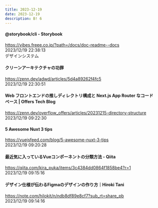 ```yaml
---
title: 2023-12-19
date: 2023-12-19
description: B! 6
---
```


#### @storybook/cli - Storybook
https://vibes.freee.co.jp/?path=/docs/doc-readme--docs<br>
2023/12/19 22:38:13<br>
デザインシステム


#### クリーンアーキテクチャの功罪
https://zenn.dev/adwd/articles/5d4a89262f4fc5<br>
2023/12/19 22:30:51<br>


#### Web フロントエンドの推しディレクトリ構成と Next.js App Router なコードベース | Offers Tech Blog
https://zenn.dev/overflow_offers/articles/20231215-directory-structure<br>
2023/12/19 09:22:30<br>


#### 5 Awesome Nuxt 3 tips
https://vuejsfeed.com/blog/5-awesome-nuxt-3-tips<br>
2023/12/19 09:20:28<br>


#### 最近気に入っているVueコンポーネントの分類方法 - Qiita
https://qiita.com/kira_puka/items/3c4384dd0864f1858be4?r=1<br>
2023/12/19 09:15:16<br>


#### デザイン仕様が伝わるFigmaのデザインの作り方｜Hiroki Tani
https://note.com/hilokit/n/ndb8df89e8cf7?sub_rt=share_pb<br>
2023/12/19 09:14:16<br>


